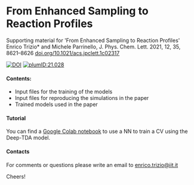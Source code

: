 # From Enhanced Sampling to Reaction Profiles

Supporting material for 'From Enhanced Sampling to Reaction Profiles'
Enrico Trizio* and Michele Parrinello, J. Phys. Chem. Lett. 2021, 12, 35, 8621–8626 [doi.org/10.1021/acs.jpclett.1c02317](https://doi.org/10.1021/acs.jpclett.1c02317)

[![DOI](http://img.shields.io/badge/DOI-10.1021%2Facs.jpclett.1c02317-yellow)](https://doi.org/10.1021/acs.jpclett.1c02317)
[![plumID:21.028](https://www.plumed-nest.org/eggs/21/028/badge.svg)](https://www.plumed-nest.org/eggs/21/028/)


#### Contents:
  - Input files for the training of the models
  - Input files for reproducing the simulations in the paper
  - Trained models used in the paper

#### Tutorial
You can find a [Google Colab notebook](https://colab.research.google.com/drive/1TO7bAkmIznsdfea2i5NXfNtytJrnkkIt?usp=sharing) to use a NN to train a CV using the Deep-TDA model.


#### Contacts
For comments or questions please write an email to enrico.trizio@iit.it

Cheers!

